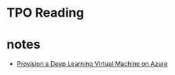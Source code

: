 # TPO Reading

# notes

  - [Provision a Deep Learning Virtual Machine on Azure](https://docs.microsoft.com/zh-cn/azure/machine-learning/data-science-virtual-machine/provision-deep-learning-dsvm)
